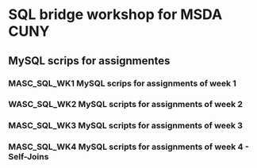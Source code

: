 # SQL bridge workshop for MSDA CUNY
## MySQL scrips for assignmentes
### MASC_SQL_WK1   MySQL scrips for assignments of week 1
### WASC_SQL_WK2   MySQL scripts for assignments of week 2
### MASC_SQL_WK3   MySQL scripts for assignments of week 3
### MASC_SQL_WK4   MySQL scripts for assignments of week 4 - Self-Joins  
